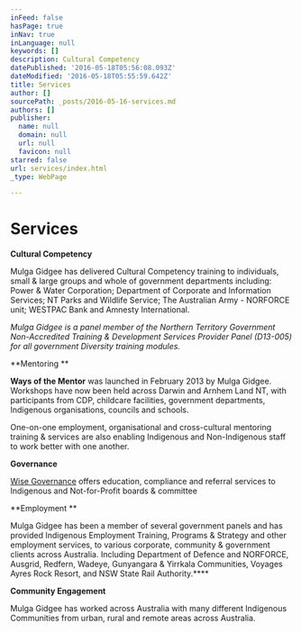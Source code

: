 ```yaml
---
inFeed: false
hasPage: true
inNav: true
inLanguage: null
keywords: []
description: Cultural Competency
datePublished: '2016-05-18T05:56:08.093Z'
dateModified: '2016-05-18T05:55:59.642Z'
title: Services
author: []
sourcePath: _posts/2016-05-16-services.md
authors: []
publisher:
  name: null
  domain: null
  url: null
  favicon: null
starred: false
url: services/index.html
_type: WebPage

---
```

# Services

**Cultural Competency**

Mulga Gidgee has delivered Cultural Competency training to individuals, small & large groups and whole of government departments including: Power & Water Corporation; Department of Corporate and Information Services; NT Parks and Wildlife Service; The Australian Army - NORFORCE unit; WESTPAC Bank and Amnesty International. 

_Mulga Gidgee is a panel member of the Northern Territory Government Non-Accredited Training & Development Services Provider Panel (D13-005) for all government Diversity training modules._

**Mentoring **

**Ways of the Mentor** was launched in February 2013 by Mulga Gidgee. Workshops have now been held across Darwin and Arnhem Land NT, with participants from CDP, childcare facilities, government departments, Indigenous organisations, councils and schools. 

One-on-one employment, organisational and cross-cultural mentoring training & services are also enabling Indigenous and Non-Indigenous staff to work better with one another. 

**Governance**

[Wise Governance][0] offers education, compliance and referral services to Indigenous and Not-for-Profit boards & committee

**Employment **

Mulga Gidgee has been a member of several government panels and has provided Indigenous Employment Training, Programs & Strategy and other employment services, to various corporate, community & government clients across Australia. Including Department of Defence and NORFORCE, Ausgrid, Redfern, Wadeye, Gunyangara & Yirrkala Communities, Voyages Ayres Rock Resort, and NSW State Rail Authority.****

**Community Engagement**

Mulga Gidgee has worked across Australia with many different Indigenous Communities from urban, rural and remote areas across Australia.

[0]: http://www.wisegovernance.com.au/